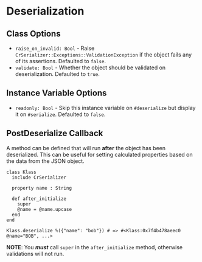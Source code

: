# Deserialization

## Class Options
* `raise_on_invalid: Bool` - Raise `CrSerializer::Exceptions::ValidationException` if the object fails any of its assertions.  Defaulted to `false`.
* `validate: Bool` - Whether the object should be validated on deserialization.  Defaulted to `true`.


## Instance Variable Options
* `readonly: Bool` - Skip this instance variable on `#deserialize` but display it on `#serialize`.  Defaulted to `false`.

## PostDeserialize Callback

A method can be defined that will run **after** the object has been deserialized.   This can be useful for setting calculated properties based on the data from the JSON object.

```crystal
class Klass
  include CrSerializer

  property name : String

  def after_initialize
    super
    @name = @name.upcase
  end
end

Klass.deserialize %({"name": "bob"}) # => #<Klass:0x7f4b478aeec0 @name="BOB", ...>
```

**NOTE**:  You **_must_** call `super` in the `after_initialize` method, otherwise validations will not run.